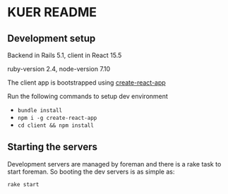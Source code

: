 # KUER README

## Development setup

Backend in Rails 5.1,
client in React 15.5

ruby-version 2.4,
node-version 7.10

The client app is bootstrapped using [create-react-app](https://github.com/facebookincubator/create-react-app)

Run the following commands to setup dev environment

* `bundle install`
* `npm i -g create-react-app`
* `cd client && npm install`

## Starting the servers

Development servers are managed by foreman and there is a rake task to start foreman. So booting the dev servers is as simple as:

`rake start`
